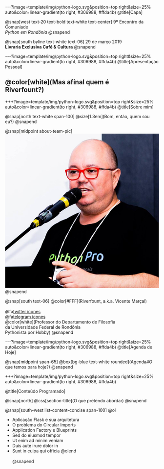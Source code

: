 ---?image=template/img/python-logo.svg&position=top right&size=25% auto&color=linear-gradient(to right, #306988, #ffda4b)
@title[Capa]

@snap[west text-20 text-bold text-white text-center]
9º Encontro da Comuniade <br>
_Python em Rondônia_
@snapend

@snap[south byline text-white text-06]
29 de março 2019 <br>  **Livraria Exclusiva Café & Cultura**
@snapend

---?image=template/img/python-logo.svg&position=top right&size=25% auto&color=linear-gradient(to right, #306988, #ffda4b)
@title[Apresentação Pessoal]

## @color[white](Mas afinal quem é<br>**Riverfount**?)



+++?image=template/img/python-logo.svg&position=top right&size=25% auto&color=linear-gradient(to right, #306988, #ffda4b)
@title[Sobre mim]

@snap[north text-white span-100]
@size[1.3em](Bom, então, quem sou eu?)
@snapend

@snap[midpoint about-team-pic]
![Riverfount](template/img/profile/FotoPerfilVicente.jpg)
@snapend

@snap[south text-06]
@color[#FFF](Riverfount, a.k.a. Vicente Marçal)
<br><br>
@fa[twitter icones](@vicentemarcal)
<br>@fa[telegram icones](@Riverfount)
<br>
@color[white](Professor do Departamento de Filosofia<br>da Universidade Federal de Rondônia<br>Pythonista por Hobby)
@snapend

---?image=template/img/python-logo.svg&position=top right&size=25% auto&color=linear-gradient(to right, #306988, #ffda4b)
@title[Agenda de Hoje]

@snap[midpoint span-65]
@box[bg-blue text-white rounded](Agenda#O que temos para hoje?)
@snapend

+++?image=template/img/python-logo.svg&position=top right&size=25% auto&color=linear-gradient(to right, #306988, #ffda4b)

@title[Conteúdo Programado]

@snap[north]
@css[section-title](O que pretendo abordar)
@snapend

@snap[south-west list-content-concise span-100]
@ol
- Aplicação Flask e sua arquitetura
- O problema do Circular Imports
- Application Factory e Blueprints
- Sed do eiusmod tempor
- Ut enim ad minim veniam
- Duis aute irure dolor in
- Sunt in culpa qui officia
@olend
<br><br>
@snapend



